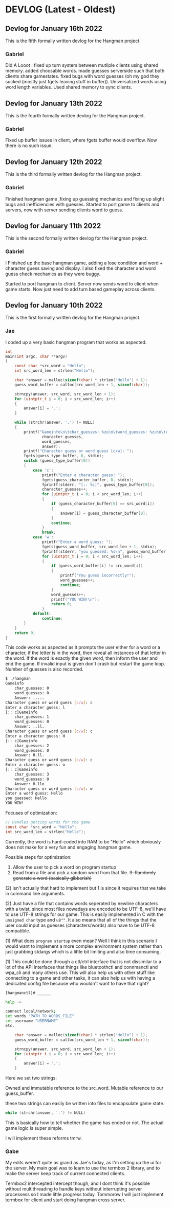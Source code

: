 # DEVLOG (Latest - Oldest)

## Devlog for January 16th 2022
This is the fifth formally written devlog for the Hangman project.

### Gabriel
Did A Looot : fixed up turn system between mutliple clients using shared memory. added choosable words. made guesses serverside such that both clients share gamestates. fixed bugs with word guesses (oh my god they sucked (mostly just fgets leaving stuff in buffer)). Universalized words using word length variables. 
Used shared memory to sync clients.

## Devlog for January 13th 2022
This is the fourth formally written devlog for the Hangman project.

### Gabriel
Fixed up buffer issues in client, where fgets buffer would overflow. Now there is no such issue. 

## Devlog for January 12th 2022
This is the third formally written devlog for the Hangman project.

### Gabriel
Finished hangman game ,fixing up guessing mechanics and fixing up slight bugs and inefficiencies with guesses. Started to port game to clients and servers, now with server sending clients word to guess.



## Devlog for January 11th 2022
This is the second formally written devlog for the Hangman project.

### Gabriel
I Finished up the base hangman game, adding a lose condition and word + character guess saving and display. I also fixed the character and word guess check mechanics as they were buggy.

Started to port hangman to client. Server now sends word to client when game starts. Now just need to add turn based gameplay across clients. 

## Devlog for January 10th 2022
This is the first formally written devlog for the Hangman project.

### Jae  
I coded up a very basic hangman program that works as aspected. 

```C
int
main(int argc, char **argv) 
{
	const char *src_word = "Hello"; 
	int src_word_len = strlen("Hello");

	char *answer = malloc(sizeof(char) * strlen("Hello") + 1);
	guess_word_buffer = calloc(src_word_len + 1, sizeof(char));

	strncpy(answer, src_word, src_word_len + 1);
	for (uintptr_t i = 0; i < src_word_len; i++)
	{
		answer[i] = '.';
	}

	while (strchr(answer, '.') != NULL) 
	{
		printf("Gameinfo\n\tchar_guesses: %zu\n\tword_guesses: %zu\n\tAnswer: %s\n", 
				character_guesses,
				word_guesses, 
				answer);
		printf("Character guess or word guess [c/w]: ");
		fgets(guess_type_buffer, 8, stdin);
		switch (guess_type_buffer[0]) 
		{
			case 'c':
				printf("Enter a character guess: ");
				fgets(guess_character_buffer, 8, stdin);
				fprintf(stderr, "[:: %c]", guess_type_buffer[0]);
				character_guesses++;	
				for (uintptr_t i = 0; i < src_word_len; i++) 
				{
					if (guess_character_buffer[0] == src_word[i]) 
					{
						answer[i] = guess_character_buffer[0]; 
					}
					continue;
				}
				break;
			case 'w':
				printf("Enter a word guess: "); 
				fgets(guess_word_buffer, src_word_len + 1, stdin);
				fprintf(stderr, "you guessed: %s\n", guess_word_buffer);
				for (uintptr_t i = 0; i < src_word_len; i++)
				{
					if (guess_word_buffer[i] != src_word[i])
					{
						printf("You guess incorrectly!"); 
						word_guesses++;
						continue; 
					}
					word_guesses++;
					printf("YOU WIN!\n");
					return 0;
				}
			default: 
				continue;
		}
	}
	return 0;
}
```

This code works as aspected as it prompts the user either for a word or a character, if the
letter is in the word, then reveal all instances of that letter in the word. If the word is 
exactly the given word, then inform the user and end the game. If invalid input is given
don't crash but restart the game loop. Number of guesses is also recorded. 

```bash
$ ./hangman
Gameinfo
	char_guesses: 0
	word_guesses: 0
	Answer: .....
Character guess or word guess [c/w]: c
Enter a character guess: l
[:: c]Gameinfo
	char_guesses: 1
	word_guesses: 0
	Answer: ..ll.
Character guess or word guess [c/w]: c
Enter a character guess: H
[:: c]Gameinfo
	char_guesses: 2
	word_guesses: 0
	Answer: H.ll.
Character guess or word guess [c/w]: c
Enter a character guess: o
[:: c]Gameinfo
	char_guesses: 3
	word_guesses: 0
	Answer: H.llo
Character guess or word guess [c/w]: w
Enter a word guess: Hello
you guessed: Hello
YOU WIN!
```

Focuses of optimization: 

```C
// Handles getting words for the game
const char *src_word = "Hello"; 
int src_word_len = strlen("Hello");
```

Currently, the word is hard-coded into RAM to be "Hello" which obviously does not 
make for a very fun and engaging hangman game. 

Possible steps for optimization: 
1. Allow the user to pick a word on program startup
2. Read from a file and pick a random word from that file. 
~~3. Randomly generate a word (basically gibberish)~~

(2) isn't actually that hard to implement but 1 is since it requires that 
we take in command line arguments. 


(2) Just have a file that contains words seperated by newline characters with a twist,
since most files nowadays are encoded to be UTF-8, we'll have to use UTF-8 strings for 
our game. This is easily implemented in C with the `unsigned char` type and `u8""`. It 
also means that all of the things that the user could input as guesses (characters/words) 
also have to be UTF-8 compatible. 


(1) What does `program startup` even mean? Well I think in this scenario I would want to 
implement a more complex environment system rather than just grabbing stdargs which is 
a little bit limiting and also time consuming. 

(1) This could be done through a ctl/ctrl interface that is not dissimilar to a lot of 
the API interfaces that things like bluetoothctl and connmanctl and wpa_cli and many others
use. This will also help us with other stuff like connecting to a game and other tasks, 
it can also help us with having a dedicated config file because who wouldn't want to have
that right? 

```Bash
[hangmanctl]# ______

help -> 

connect local/network;
set words "PATH_TO_WORDS_FILE"
set username "USERNAME"
etc.

```

```C
	char *answer = malloc(sizeof(char) * strlen("Hello") + 1);
	guess_word_buffer = calloc(src_word_len + 1, sizeof(char));

	strncpy(answer, src_word, src_word_len + 1);
	for (uintptr_t i = 0; i < src_word_len; i++)
	{
		answer[i] = '.';
	}

```

Here we set two strings: 

Owned and immutable reference to the src_word. 
Mutable reference to our guess_buffer. 

these two strings can easily be written into files to encapsulate game state. 

```C
while (strchr(answer, '.') != NULL) 	
```

This is basically how to tell whether the game has ended or not. The actual 
game logic is super simple. 

I will implement these reforms tmrw.


### Gabe

My edits weren't quite as grand as Jae's today, as I'm setting up the ui for the server.
My main goal was to learn to use the termbox 2 library, and to make the server keep track of current connected clients. 

Termbox2 intercepted intercept though, and I dont think it's possible without multithreading to handle keys without interrupting server processess so I made little progress today.
Tommorow I will just implement termbox for client and start doing hangman cross server.


